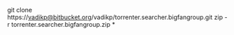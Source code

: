 git clone https://vadikp@bitbucket.org/vadikp/torrenter.searcher.bigfangroup.git
zip -r torrenter.searcher.bigfangroup.zip *
